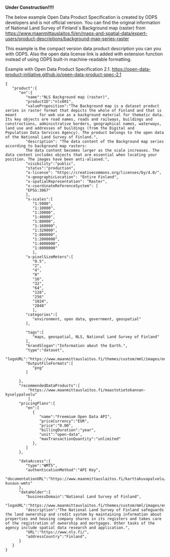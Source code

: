 **Under Construction!!!!**

The below example Open Data Product Specification is created by ODPS developers and is not official version. You can find the original information of National Land Survey of Finland´s Background map (raster) from https://www.maanmittauslaitos.fi/en/maps-and-spatial-data/expert-users/product-descriptions/background-map-series-raster

This example is the compact version data product description you can you with ODPS. Also the open data license link is added with extension function instead of using ODPS built-in machine-readable formatting.

Example with Open Data Product Specification 2.1. https://open-data-product-initiative.github.io/open-data-product-spec-2.1

```
{
   "product":{
      "en":{
         "name":"NLS Background map (raster)",
         "productID":"nls001",
         "valueProposition":"The Background map is a dataset product series in raster format that depicts the whole of Finland and that is meant          for web use as a background material for thematic data. Its key objects are road names, roads and railways, buildings and                        constructions, administrative borders, geographical names, waterways, land use and addresses of buildings (from the Digital and                  Population Data Services Agency). The product belongs to the open data of the National Land Survey of Finland.",
         "description": "The data content of the Background map series according to background map rasters:
         The data content becomes larger as the scale increases. The data content includes objects that are essential when locating your                  position. The images have been anti-aliased.",
         "visibility":"public",
         "status":"production",
         "x-license": "https://creativecommons.org/licenses/by/4.0/",
         "x-geographicLocation": "Entire Finland",
         "x-spatialRepresentation": "Raster",
         "x-coordinateReferenceSystem": [
         "EPSG:3067"
         ],
         "x-scales":[
            "1:5000",
            "1:10000",
            "1:20000",
            "1:40000",
            "1:80000",
            "1:160000",
            "1:320000",
            "1:800000",
            "1:2000000",
            "1:4000000",
            "1:8000000"
            ],
         "x-pixelSizeMeters":[
            "0.5",
            "2",
            "4",
            "8"
            "16",
            "32",
            "64",
            "128",
            "256"
            "1024",
            "2048"
            ],
         "categories":[
            "environment, open data, government, geospatial"
         ],
         
         "tags":[
            "maps, geospatial, NLS, National Land Survey of Finland" 
         ],
         "brandSlogan":"Information about the Earth.",
         "type":"dataset",
         "logoURL":"https://www.maanmittauslaitos.fi/themes/custom/mml/images/english_logo_rgb.svg",
         "OutputFileFormats":[
            "png"
         ]
         
      },
      "recommendedDataProducts":[
          "https://www.maanmittauslaitos.fi/maastotietokannan-kyselypalvelu" 
          ],      
      "pricingPlans":{
         "en":[
            {
               "name":"Freemium Open Data API",
               "priceCurrency":"EUR",
               "price":"0.00",
               "billingDuration":"year",
               "unit":"open-data",
               "maxTransactionQuantity":"unlimited"
            },        
         ]
      },

      "dataAccess":{
         "type":"WMTS",
         "authenticationMethod":"API Key",
         "documentationURL":"https://www.maanmittauslaitos.fi/karttakuvapalvelu/tekninen-kuvaus-wmts"     
      },
      "dataHolder":{      
         "businessDomain":"National Land Survey of Finland",
         "logoURL":"https://www.maanmittauslaitos.fi/themes/custom/mml/images/english_logo_rgb.svg",
         "description":"The National Land Survey of Finland safeguards the land ownership and credit system by maintaining information about properties and housing company shares in its registers and takes care of the registration of ownership and mortgages. Other tasks of the agency include spatial data research and application.",
         "URL":"https://www.nls.fi/",
         "addressCountry":"Finland",
      }
   }
}
